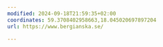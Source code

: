 ```yaml
---
modified: 2024-09-18T21:59:35+02:00
coordinates: 59.3708402958663,18.045020697897204
url: https://www.bergianska.se/

---
```

